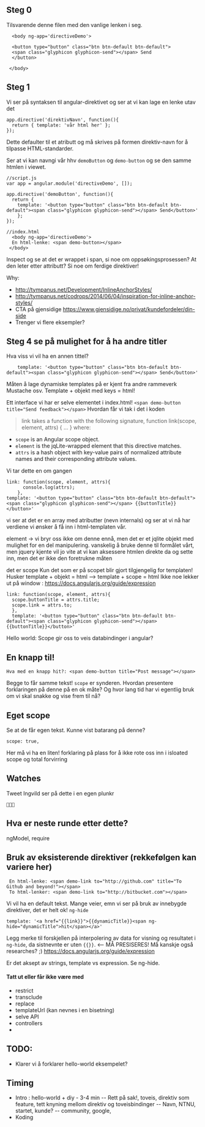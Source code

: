 ## Steg 0 

Tilsvarende denne filen med den vanlige lenken i seg. 
    
      <body ng-app='directiveDemo'>
      
      <button type="button" class="btn btn-default btn-default">
      <span class="glyphicon glyphicon-send"></span> Send
      </button>    
      
     </body>

## Steg 1 

Vi ser på syntaksen til angular-direktivet og ser at vi kan lage en lenke utav det

    app.directive('direktivNavn', function(){
      return { template: 'vår html her' };
    }); 

Dette defaulter til et atributt og må skrives på formen direktiv-navn for å tilpasse HTML-standarder.

Ser at vi kan navngi vår hhv `demoButton` og `demo-button` og se den samme htmlen i viewet.

    //script.js 
    var app = angular.module('directiveDemo', []);
    
    app.directive('demoButton', function(){
      return { 
        template: '<button type="button" class="btn btn-default btn-default"><span class="glyphicon glyphicon-send"></span> Send</button>' 
        }; 
    }); 

    //index.html
      <body ng-app='directiveDemo'>
      En html-lenke: <span demo-button></span>
     </body>

Inspect og se at det er wrappet i span, si noe om oppsøkingsprosessen? At den leter etter attributt?
Si noe om ferdige direktiver!


Why:
* http://tympanus.net/Development/InlineAnchorStyles/
* http://tympanus.net/codrops/2014/06/04/inspiration-for-inline-anchor-styles/
* CTA på gjensidige https://www.gjensidige.no/privat/kundefordeler/din-side
* Trenger vi flere eksempler?

## Steg 4 se på mulighet for å ha andre titler

Hva viss vi vil ha en annen tittel? 

        template: '<button type="button" class="btn btn-default btn-default"><span class="glyphicon glyphicon-send"></span> Send</button>' 
        
Måten å lage dynamiske templates på er kjent fra andre rammeverk Mustache osv. Template + objekt med keys = html!

Ett interface vi har er selve elementet i index.html! `<span demo-button title="Send feedback"></span>` Hvordan får vi tak i det i koden


> link takes a function with the following signature, function link(scope, element, attrs) { ... } where:

* `scope` is an Angular scope object.
* `element` is the jqLite-wrapped element that this directive matches.
* `attrs` is a hash object with key-value pairs of normalized attribute names and their corresponding attribute values.

Vi tar dette en om gangen 

    link: function(scope, element, attrs){
          console.log(attrs);
        },
    template: '<button type="button" class="btn btn-default btn-default"><span class="glyphicon glyphicon-send"></span> {{buttonTitle}}</button>' 

vi ser at det er en array med atributter (nevn internals) og ser at vi nå har verdiene vi ønsker å få inn i html-templaten vår.

element -> vi bryr oss ikke om denne ennå, men det er et jqlite objekt med mulighet for en del manipulering. 
vanskelig å bruke denne til formålet vårt, men jquery kjente vil jo vite at vi kan aksessere htmlen direkte da og sette inn,
men det er ikke den foretrukne måten

det er scope
Kun det som er på scopet blir gjort tilgjengelig for templaten! Husker template + objekt = html --> template + scope = html
Ikke noe lekker ut på window : https://docs.angularjs.org/guide/expression


    link: function(scope, element, attrs){
      scope.buttonTitle = attrs.title;
      scope.link = attrs.to;
      },
      template: '<button type="button" class="btn btn-default btn-default"><span class="glyphicon glyphicon-send"></span> {{buttonTitle}}</button>' 
     
    
Hello world: Scope gir oss to veis databindinger i angular?

## En knapp til!

    Hva med en knapp hit?: <span demo-button title="Post message"></span>

Begge to får samme tekst! `scope` er synderen. Hvordan presentere forklaringen på denne på en ok måte? 
Og hvor lang tid har vi egentlig bruk om vi skal snakke og vise frem til nå?


## Eget scope

Se at de får egen tekst. Kunne vist batarang på denne? 

    scope: true,

Her må vi ha en liten! forklaring på plass for å ikke rote oss inn i isloated scope og total forvirring

## Watches

Tweet Ingvild ser på dette i en egen plunkr

    



## Hva er neste runde etter dette?

ngModel, require


## Bruk av eksisterende direktiver (rekkefølgen kan variere her)

     En html-lenke: <span demo-link to="http://github.com" title="To Github and beyond!"></span>
     To html-lenker: <span demo-link to="http://bitbucket.com"></span>

Vi vil ha en default tekst. Mange veier, emn vi ser på bruk av innebygde direktiver, det er helt ok! `ng-hide`

    template: '<a href="{{link}}">{{dynamicTitle}}<span ng-hide="dynamicTitle">hit</span></a>' 

Legg merke til forskjellen på interpolering av data for visning og resultatet i `ng-hide`, da sistnevnte er uten `{{}}`. <-- MÅ PRESISERES! Må kanskje også researches? ;)
https://docs.angularjs.org/guide/expression

Er det aksept av strings, template vs expression. Se ng-hide. 


#### Tatt ut eller får ikke være med 

* restrict
* transclude
* replace
* templateUrl (kan nevnes i en bisetning)
* selve API
* controllers
* 
## TODO:

- Klarer vi å forklarer hello-world eksempelet? 

## Timing

- Intro : hello-world + diy - 3-4 min
-- Rett på sak!, toveis, direktiv som feature, tett knyning mellom direktiv og toveisbindinger
-- Navn, NTNU, startet, kunde?
-- community, google, 
- Koding
